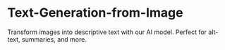 # Text-Generation-from-Image
Transform images into descriptive text with our AI model. Perfect for alt-text, summaries, and more.
